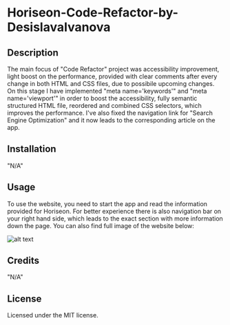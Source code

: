 # Horiseon-Code-Refactor-by-DesislavaIvanova

## Description

The main focus of "Code Refactor" project was accessibility improvement, light boost on the performance, provided with clear comments after every change in both HTML and CSS files, due to possibile upcoming changes. On this stage I have implemented "meta name='keywords'" and "meta name='viewport'" in order to boost the accessibility, fully semantic structured HTML file, reordered and combined CSS selectors, which improves the performance. I've also fixed the navigation link for "Search Engine Optimization" and it now leads to the corresponding article on the app.

## Installation

"N/A"

## Usage

To use the website, you need to start the app and read the information provided for Horiseon. For better experience there is also navigation bar on your right hand side, which leads to the exact section with more information down the page. You can also find full image of the website below:

![alt text](assets/images/Horiseon_wabpage.png)

## Credits

"N/A"

## License

Licensed under the MIT license.

